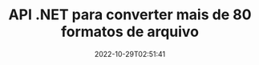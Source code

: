 ---
############################# Static ############################
layout: "product"
date: 2022-10-29T02:51:41
draft: false

product: "Conversion"
product_tag: "conversion"
platform: .NET
platform_tag: net

############################# Head ############################
head_title: "C# API de conversão de documentos .NET | Converter PDF Word Excel PPTX Imagens HTML"
head_description: "C# API de conversão de documentos .NET. Converta PDF Word DOC DOCX, planilhas do Excel PPT PPTX, HTML, PSD, MPT MPP, e-mail MSG EMLX, AutoCAD e formatos de arquivo de imagem."

############################# Header ############################
title: "API .NET para converter mais de 80 formatos de arquivo"
description: "API simples para integrar a funcionalidade de conversão de documentos e imagens em aplicativos .NET sem instalar nenhum software externo."
button:
    enable: true
    icon: "fas fa-arrow-down"
    label: "Baixar Teste Gratuito"
    link: "https://downloads.groupdocs.com/conversion/net"

############################# SubMenu ############################
submenu:
    enable: true
    
    left:
        img_alt: "GroupDocs.Conversion for .NET"
        image: "https://www.groupdocs.cloud/templates/groupdocs/images/product-logos/groupdocs-conversion-net.png"
        product: "GroupDocs.Conversion"
        platform: ".NET"

    middle:
        button:
            # button loop
            - link: "#overview"
              text: "Visão geral"

            # button loop
            - link: "#features"
              text: "Características"

            # button loop
            - link: "#support"
              text: "Apoiar"

            # button loop
            - link: "https://products.groupdocs.app/conversion"
              text: "Demonstração ao vivo"

            # button loop
            - link: "https://purchase.groupdocs.com/pricing/conversion/net"
              text: "Preços"

    right:
        link_download: "https://downloads.groupdocs.com/conversion"
        link_learn: "https://docs.groupdocs.com/conversion/net/"
        link_buy: "https://purchase.groupdocs.com"

############################# Overview ############################
overview:
    enable: true
    content: |
      O GroupDocs.Conversion for .NET oferece um conjunto simples de APIs, permitindo que os desenvolvedores criem aplicativos poderosos de conversão de documentos em C#, ASP.NET e outras tecnologias relacionadas a .NET. A API GroupDocs.Conversion for .NET fornece uma solução de conversão de arquivos rápida, eficiente e confiável para seus usuários finais. Ele suporta a realização de conversões precisas entre todos os formatos de documentos comerciais populares, incluindo: PDF, HTML, e-mail, documentos do Microsoft Word, planilhas do Excel, apresentações do PowerPoint, Project, Photoshop, CorelDraw, AutoCAD, diagramas, formatos de arquivo de imagem raster e muito mais. A biblioteca do conversor de documentos detecta automaticamente o formato do documento de origem e oferece todo o controle para converter todo o documento ou páginas específicas para o formato de saída desejado. É mais fácil substituir as fontes ausentes pelas preferidas e adicionar marcas d'água de texto ou imagem a qualquer página do documento.

      GroupDocs.Conversion for .NET pode ser usado para desenvolver aplicativos em qualquer ambiente de desenvolvimento direcionado à plataforma .NET. É compatível com todas as linguagens baseadas em .NET e suporta sistemas operacionais populares (Windows, Linux, MacOS) onde estruturas Mono ou .NET (incluindo .NET Core) podem ser instaladas.
    tabs:
      enable: true
      
      ## TAB ONE ##
      tab_one:
        description: |
          A seguir está uma visão geral de GroupDocs.Conversion for .NET:
        
        right:
          enable: true
          icon: "fab fa-html5"
          title: "Visão geral"
          content: |
            * Detectar automaticamente o tipo de arquivo
            * Converter documentos
            * Converter apresentações
            * Converter planilhas
            * Converter imagens raster
            * Converter documentos PDF
            * Converter outros formatos
            * Aplicar marca d'água
            * Especifique a senha do arquivo
            * Personalize a conversão

      ## TAB TWO ##
      tab_two:
        description: |
          GroupDocs.Conversion for .NET é compatível com a conversão entre todos os [formatos de arquivo de documento] populares e comumente usados ​​(https://docs.groupdocs.com/conversion/net/supported-document-formats/).

        left:
          enable: true
          table:
            # table loop
            - title: "Converter de:"
              content: |
                * **Documentos**: DOC, DOCX, DOCM, DOT, DOTX, DOTM, RTF, TXT, ODT, OTT
                * **Planilhas**: XLS, XLSX, XLSM, XLSB, CSV, XLS2003, ODS, TSV, XLT, XLTX, XLTM, XLAM, FODS, SXC
                * **Apresentações**: PPT, PPTX, PPS, PPSX, ODP, POT, POTX, POTM, PPTM, PPSM, FODP
                * **Imagens**: TIF, TIFF, JPG, JPEG, PNG, GIF, BMP, ICO, DIB, JPC, JPEG-LS, JPEG2000
                * **Portátil**: PDF, XPS, OXPS, EPUB
                * **HTML**: HTM, HTML, MHTML
                * **Metarquivos**: EMZ, WMZ
                * **PhotoShop**: PSD
                * **Projeto**: MPP, MPT, MPX
                * **Outlook**: PST, OST
                * **E-mail**: MSG, EML, EMLX
                * **Diagramas**: VSD, VSDX, VSDM, VSS, VSSM, VST, VSTM, VSX, VTX, VDW, VDX, SVG, SVGZ
                * **AutoCAD**: DXF, DWG, DWF, STL, IFC, DWT
                * **PostScript**: EPS, PS, PSL, CGM
                * **CorelDRAW**: CDR, CMX
                * **Outros**: VCF, PLT, LGS, OTG, MD, AI, LOG

        right:
          enable: true
          table:
            # table loop
            - title: "Converter para:"
              content: |
                * **Documentos**: DOC, DOCX, DOCM, DOT, DOTX, DOTM, RTF, TXT, ODT, OTT
                * **Planilhas**: XLS, XLSX, XLSM, XLSB, CSV, XLS2003, TSV, XLTX, ODS, XLAM, FODS, DIF, SXC
                * **Apresentações**: PPT, PPTX, PPS, PPSX, ODP, POTX, POTM, PPTM, PPSM, FODP
                * **Imagens**: TIF, TIFF, JPG, JPEG, PNG, GIF, BMP, ICO, JPEG2000
                * **Metarquivos**: EMF, WMF, EMZ, WMZ
                * **Diagramas**: SVGZ
                * **Portátil**: PDF, XPS
                * **HTML**: HTM, HTML, MHTML
                * **Outro**: MD

      ## TAB THREE ##
      tab_three:
        description: |
          GroupDocs.Conversion for .NET é compatível com os seguintes sistemas operacionais, estruturas e gerenciadores de pacotes:
      
        left:
          enable: true
          table:
            # table loop
            - icon: "fab fa-windows"
              title: "Sistemas operacionais"
              content: |
                Windows Desktop, Windows Server, Windows Azure, Linux, MacOS

            # table loop
            - icon: "fas fa-code"
              title: "Estruturas Suportadas"
              content: |
                Frameworks: .NET Framework, .NET Standard, .NET Core, Mono

        right:
          enable: true
          table:
            # table loop
            - icon: "fas fa-box"
              title: "Gerenciador de pacotes"
              content: |
                Nuget

            # table loop
            - icon: "fas fa-tools"
              title: "Gerenciador de pacotes"
              content: |
                Microsoft Visual Studio, Xamarin, MonoDevelop

############################# Features ############################
features:
    enable: true
    title: "Recursos do GroupDocs.Conversion for .NET"

    feature:
      # feature loop
      - icon: "fas fa-copy"
        content: "Integração fácil e licenciamento medido"

      # feature loop
      - icon: "fas fa-eye"
        content: "Definir a opção de zoom padrão ao converter para palavras, slides ou células"

      # feature loop
      - icon: "fas fa-bolt"
        content: "Converta de/para todos os formatos de imagem raster populares e atribua DPI, altura e largura da imagem"
      
      # feature loop
      - icon: "fas fa-file-powerpoint"
        content: "Converter PDF e imagem em escala de cinza e linearizar documento PDF para a Web"

      # feature loop
      - icon: "fas fa-code"
        content: "Especifique o nível do marcador, o nível do título e o nível expandido na conversão do Word para PDF/XPS"

      # feature loop
      - icon: "fas fa-cloud"
        content: "Configurar e colocar marca d'água no documento convertido como plano de fundo para exibição atrás do texto"

      # feature loop
      - icon: "fas fa-remove-format"
        content: "Renderizar cabeçalho de e-mail durante a conversão de e-mail"

      # feature loop
      - icon: "fas fa-comment-slash"
        content: "Definir diretórios de fontes personalizadas e carregar/substituir fontes explicitamente durante a conversão de documentos"

      # feature loop
      - icon: "fas fa-location-arrow"
        content: "Definir fonte padrão para substituir fontes ausentes para conversão de documentos, slides e planilhas"

      # feature loop
      - icon: "fas fa-border-all"
        content: ""

      # feature loop
      - icon: "fas fa-wrench"
        content: "Converter planilha com linhas de grade e remover comentários de slides durante a conversão"

      # feature loop
      - icon: "fas fa-columns"
        content: "Converter páginas de documentos específicos como formato PDF e converter intervalos de células específicos em planilhas"

      # feature loop
      - icon: "fas fa-file-word"
        content: "Mostrar planilhas ocultas e pular linhas e colunas vazias ao converter planilhas"

      # feature loop
      - icon: "fas fa-envelope"
        content: "Contar o total de páginas de um documento e definir senha para documento desprotegido durante a conversão"

      # feature loop
      - icon: "fas fa-print"
        content: "Opção para remover anotações e arquivos incorporados de PDF"

      # feature loop
      - icon: "fas fa-file-archive"
        content: "Criar marcação compatível com HTML 5 ao converter para HTML"

      # feature loop
      - icon: "fas fa-lock"
        content: "Detectar automaticamente o tipo de origem e retornar todas as conversões possíveis ao converter do fluxo"

      # feature loop
      - icon: "fas fa-file-code"
        content: "Capacidade de retornar cada página em fluxo separado ao converter para PDF ou HTML"
      
      # feature loop
      - icon: "fas fa-fill-drip"
        content: "Mostrar/ocultar marcação, comentários e acompanhar alterações ao converter do Word"

      # feature loop
      - icon: "fas fa-file-excel"
        content: "Conversão de DOCX para Tiff G3 com opção de sombreamento"

      # feature loop
      - icon: "fas fa-heading"
        content: "Converter layouts específicos ao converter de documento CAD"

      # feature loop
      - icon: "fas fa-project-diagram"
        content: "Nomeação automática ao salvar documento convertido em arquivo"

      # feature loop
      - icon: "fas fa-cube"
        content: "Licenciamento medido suportado para ser cobrado com base no uso da API"

      # feature loop
      - icon: "fab fa-uncharted"
        content: "Converter diagramas para formatos de arquivo de processamento de texto"
      
      # feature loop
      - icon: "fab fa-uncharted"
        content: "Adicionar números de página ao converter HTML em documento de processamento de texto"

      # feature loop
      - icon: "fab fa-uncharted"
        content: "Converta documentos XML para qualquer formato sem transformação"

      # feature loop
      - icon: "fab fa-uncharted"
        content: "Monitore o progresso da conversão de arquivos (início, fim) diretamente do aplicativo do lado do cliente"

    more_feature:
      # more_feature_loop
      - title: "Converta facilmente formatos de documentos"
        content: |
          Usando GroupDocs.Conversion for .NET, converter o formato de arquivo de documento é muito fácil. O exemplo a seguir mostra como converter um arquivo PDF em um arquivo DOC usando C#:  
            
          {features.more_feature.step1} 
          {features.more_feature.step2} 
          {features.more_feature.step3} 
            
          ```csharp    
           // Carregar arquivo de origem DOCX para conversão
          var converter = new GroupDocs.Conversion.Converter("input.docx");
          // Preparar opções de conversão para o formato de destino PDF
          var convertOptions = converter.GetPossibleConversions()["pdf"].ConvertOptions;
          // Converter para o formato PDF
          converter.Convert("output.pdf", convertOptions);
          ```
            
      # more_feature_loop
      - title: "Conversão para formatos de imagem"
        content: "GroupDocs.Conversion for .NET pode ser usado para desenvolver aplicativos em qualquer ambiente de desenvolvimento direcionado à plataforma .NET. É compatível com todas as linguagens baseadas em .NET e suporta sistemas operacionais populares (Windows, Linux, MacOS) onde estruturas Mono ou .NET (incluindo .NET Core) podem ser instaladas."

      # more_feature_loop
      - title: "Suporta vários tipos de formato PDF"
        content: |
          A API GroupDocs.Conversion for .NET suporta a conversão de documentos para os seguintes tipos/formatos de PDF:  
            
          * PdfA_1A
          * PdfA_1B
          * PdfA_2A
          * PdfA_3A
          * PdfA_2B
          * PdfA_2U
          * PdfA_3B
          * PdfA_3U
          * v1_3
          * v1_4
          * v1_5
          * v1_6
          * v1_7
          * PdfX_1A
          * PdfX3

############################# Support ############################
support:
    enable: true

############################# Solutions ############################
solutions:
    enable: true
    title: "GroupDocs.Conversion oferece APIs de conversão de documentos para outros ambientes de desenvolvimento populares"

    solution:
        # solution loop
        - img_alt: "GroupDocs.Conversion for Java"
          image: "https://www.groupdocs.cloud/templates/groupdocs/images/product-logos/groupdocs-conversion-java.png"
          product: "GroupDocs.Conversion"
          platform: "Java"
          link: "/conversão/java/"

############################# Back to top ###############################
back_to_top:
  enable: true
---